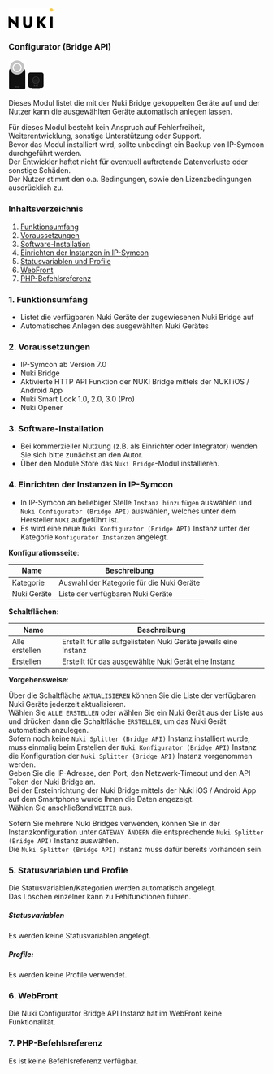 [![Image](../imgs/NUKI_Logo.png)](https://nuki.io/de/)
### Configurator (Bridge API)
[![Image](../imgs/NUKI_SmartLock.png)]() [![Image](../imgs/NUKI_Opener.png)]()

Dieses Modul listet die mit der Nuki Bridge gekoppelten Geräte auf und der Nutzer kann die ausgewählten Geräte automatisch anlegen lassen.  

Für dieses Modul besteht kein Anspruch auf Fehlerfreiheit, Weiterentwicklung, sonstige Unterstützung oder Support.  
Bevor das Modul installiert wird, sollte unbedingt ein Backup von IP-Symcon durchgeführt werden.  
Der Entwickler haftet nicht für eventuell auftretende Datenverluste oder sonstige Schäden.  
Der Nutzer stimmt den o.a. Bedingungen, sowie den Lizenzbedingungen ausdrücklich zu.

### Inhaltsverzeichnis

1. [Funktionsumfang](#1-funktionsumfang)
2. [Voraussetzungen](#2-voraussetzungen)
3. [Software-Installation](#3-software-installation)
4. [Einrichten der Instanzen in IP-Symcon](#4-einrichten-der-instanzen-in-ip-symcon)
5. [Statusvariablen und Profile](#5-statusvariablen-und-profile)
6. [WebFront](#6-webfront)
7. [PHP-Befehlsreferenz](#7-php-befehlsreferenz)

### 1. Funktionsumfang

* Listet die verfügbaren Nuki Geräte der zugewiesenen Nuki Bridge auf
* Automatisches Anlegen des ausgewählten Nuki Gerätes

### 2. Voraussetzungen

- IP-Symcon ab Version 7.0
- Nuki Bridge
- Aktivierte HTTP API Funktion der NUKI Bridge mittels der NUKI iOS / Android App
- Nuki Smart Lock 1.0, 2.0, 3.0 (Pro)
- Nuki Opener

### 3. Software-Installation

* Bei kommerzieller Nutzung (z.B. als Einrichter oder Integrator) wenden Sie sich bitte zunächst an den Autor.
* Über den Module Store das `Nuki Bridge`-Modul installieren.

### 4. Einrichten der Instanzen in IP-Symcon

- In IP-Symcon an beliebiger Stelle `Instanz hinzufügen` auswählen und `Nuki Configurator (Bridge API)` auswählen, welches unter dem Hersteller `NUKI` aufgeführt ist.
- Es wird eine neue `Nuki Konfigurator (Bridge API)` Instanz unter der Kategorie `Konfigurator Instanzen` angelegt.

__Konfigurationsseite__:

| Name        | Beschreibung                              |
|-------------|-------------------------------------------|
| Kategorie   | Auswahl der Kategorie für die Nuki Geräte |
| Nuki Geräte | Liste der verfügbaren Nuki Geräte         |

__Schaltflächen__:

| Name           | Beschreibung                                                     |
|----------------|------------------------------------------------------------------|
| Alle erstellen | Erstellt für alle aufgelisteten Nuki Geräte jeweils eine Instanz |
| Erstellen      | Erstellt für das ausgewählte Nuki Gerät eine Instanz             |

__Vorgehensweise__:

Über die Schaltfläche `AKTUALISIEREN` können Sie die Liste der verfügbaren Nuki Geräte jederzeit aktualisieren.  
Wählen Sie `ALLE ERSTELLEN` oder wählen Sie ein Nuki Gerät aus der Liste aus und drücken dann die Schaltfläche `ERSTELLEN`, um das Nuki Gerät automatisch anzulegen.  
Sofern noch keine `Nuki Splitter (Bridge API)` Instanz installiert wurde, muss einmalig beim Erstellen der `Nuki Konfigurator (Bridge API)` Instanz die Konfiguration der `Nuki Splitter (Bridge API)` Instanz vorgenommen werden.  
Geben Sie die IP-Adresse, den Port, den Netzwerk-Timeout und den API Token der Nuki Bridge an.  
Bei der Ersteinrichtung der Nuki Bridge mittels der Nuki iOS / Android App auf dem Smartphone wurde Ihnen die Daten angezeigt.  
Wählen Sie anschließend `WEITER` aus.  

Sofern Sie mehrere Nuki Bridges verwenden, können Sie in der Instanzkonfiguration unter `GATEWAY ÄNDERN` die entsprechende `Nuki Splitter (Bridge API)` Instanz auswählen.  
Die `Nuki Splitter (Bridge API)` Instanz muss dafür bereits vorhanden sein.  

### 5. Statusvariablen und Profile

Die Statusvariablen/Kategorien werden automatisch angelegt.  
Das Löschen einzelner kann zu Fehlfunktionen führen.

##### Statusvariablen

Es werden keine Statusvariablen angelegt.

##### Profile:

Es werden keine Profile verwendet.

### 6. WebFront

Die Nuki Configurator Bridge API Instanz hat im WebFront keine Funktionalität.

### 7. PHP-Befehlsreferenz

Es ist keine Befehlsreferenz verfügbar.